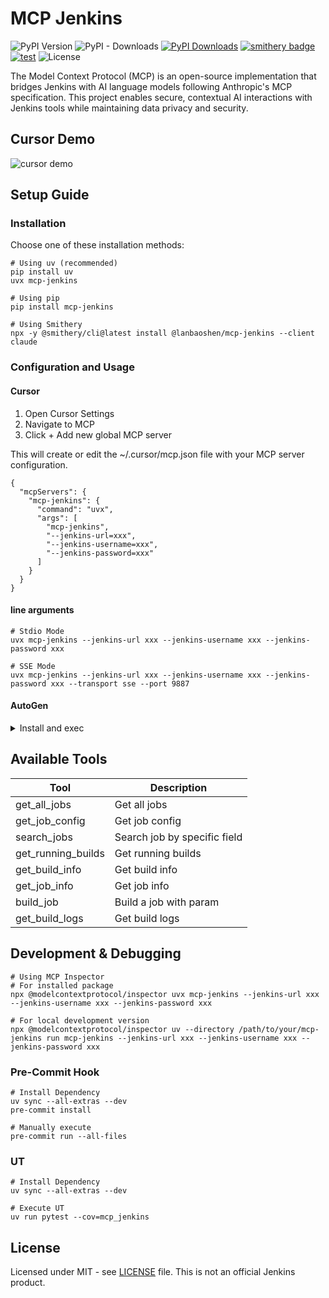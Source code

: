 # MCP Jenkins
![PyPI Version](https://img.shields.io/pypi/v/mcp-jenkins)
![PyPI - Downloads](https://img.shields.io/pypi/dm/mcp-jenkins)
[![PyPI Downloads](https://static.pepy.tech/badge/mcp-jenkins)](https://pepy.tech/projects/mcp-jenkins)
[![smithery badge](https://smithery.ai/badge/@lanbaoshen/mcp-jenkins)](https://smithery.ai/server/@lanbaoshen/mcp-jenkins)
[![test](https://github.com/lanbaoshen/mcp-jenkins/actions/workflows/test.yml/badge.svg)](https://github.com/lanbaoshen/mcp-jenkins/actions/workflows/test.yml/badge.svg)
![License](https://img.shields.io/github/license/lanbaoshen/mcp-jenkins)

The Model Context Protocol (MCP) is an open-source implementation that bridges Jenkins with AI language models following Anthropic's MCP specification. This project enables secure, contextual AI interactions with Jenkins tools while maintaining data privacy and security.


## Cursor Demo
![cursor demo](https://github.com/user-attachments/assets/ba954a67-e9ca-4d38-b962-19fb8856bdde)


## Setup Guide

### Installation
Choose one of these installation methods:
```
# Using uv (recommended)
pip install uv
uvx mcp-jenkins

# Using pip
pip install mcp-jenkins

# Using Smithery
npx -y @smithery/cli@latest install @lanbaoshen/mcp-jenkins --client claude
```

### Configuration and Usage

#### Cursor
1. Open Cursor Settings
2. Navigate to MCP
3. Click + Add new global MCP server

This will create or edit the ~/.cursor/mcp.json file with your MCP server configuration.
```shell
{
  "mcpServers": {
    "mcp-jenkins": {
      "command": "uvx",
      "args": [
        "mcp-jenkins",
        "--jenkins-url=xxx",
        "--jenkins-username=xxx",
        "--jenkins-password=xxx"
      ]
    }
  }
}
```

#### line arguments
```shell
# Stdio Mode
uvx mcp-jenkins --jenkins-url xxx --jenkins-username xxx --jenkins-password xxx

# SSE Mode
uvx mcp-jenkins --jenkins-url xxx --jenkins-username xxx --jenkins-password xxx --transport sse --port 9887
```

#### AutoGen
<details>
<summary>Install and exec</summary>

Install autogen:
```shell
pip install "autogen-ext[azure,ollama,openai,mcp]" autogen-chat
```

Run python scripts:
```python
import asyncio

from autogen_ext.tools.mcp import StdioMcpToolAdapter, StdioServerParams
from autogen_agentchat.agents import AssistantAgent
from autogen_agentchat.ui import Console
from autogen_core import CancellationToken


async def main() -> None:
    # Create server params for the remote MCP service
    server_params = StdioServerParams(
        command='uvx',
        args=[
            'mcp-jenkins',
            '--jenkins-username',
            'xxx',
            '--jenkins-password',
            'xxx',
            '--jenkins-url',
            'xxx'
        ],
    )

    # Get the translation tool from the server
    adapter = await StdioMcpToolAdapter.from_server_params(server_params, 'get_all_jobs')

    # Create an agent that can use the translation tool
    agent = AssistantAgent(
        name='jenkins_assistant',
        model_client=[Replace_with_your_model_client],
        tools=[adapter],
    )

    # Let the agent translate some text
    await Console(
        agent.run_stream(task='Get all jobs', cancellation_token=CancellationToken())
    )


if __name__ == "__main__":
    asyncio.run(main())
```

</details>

## Available Tools
| Tool               | Description                  |
|--------------------|------------------------------|
| get_all_jobs       | Get all jobs                 |
| get_job_config     | Get job config               |
| search_jobs        | Search job by specific field |
| get_running_builds | Get running builds           |
| get_build_info     | Get build info               |
| get_job_info       | Get job info                 |
| build_job          | Build a job with param       |
| get_build_logs     | Get build logs               |


## Development & Debugging
```shell
# Using MCP Inspector
# For installed package
npx @modelcontextprotocol/inspector uvx mcp-jenkins --jenkins-url xxx --jenkins-username xxx --jenkins-password xxx

# For local development version
npx @modelcontextprotocol/inspector uv --directory /path/to/your/mcp-jenkins run mcp-jenkins --jenkins-url xxx --jenkins-username xxx --jenkins-password xxx
```

### Pre-Commit Hook
```shell
# Install Dependency
uv sync --all-extras --dev
pre-commit install

# Manually execute
pre-commit run --all-files
```

### UT
```
# Install Dependency
uv sync --all-extras --dev

# Execute UT
uv run pytest --cov=mcp_jenkins
```


## License
Licensed under MIT - see [LICENSE](LICENSE) file. This is not an official Jenkins product.
